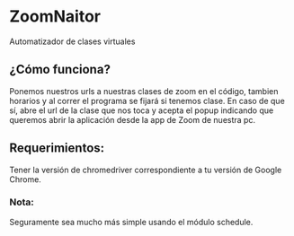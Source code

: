 # ZoomNaitor
Automatizador de clases virtuales

## ¿Cómo funciona?

Ponemos nuestros urls a nuestras clases de zoom en el código, tambien horarios y al correr el programa se fijará si tenemos clase. En caso de que sí, abre el url de la clase que nos toca y acepta el popup indicando que queremos abrir la aplicación desde la app de Zoom de nuestra pc.

## Requerimientos:

Tener la versión de chromedriver correspondiente a tu versión de Google Chrome.

### Nota: 

Seguramente sea mucho más simple usando el módulo schedule.
